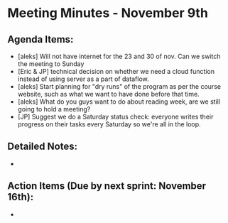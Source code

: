 # Meeting Minutes - November 9th

## Agenda Items:
- [aleks] Will not have internet for the 23 and 30 of nov. Can we switch the meeting to Sunday
- [Eric & JP] technical decision on whether we need a cloud function instead of using server as a part of dataflow.
- [aleks] Start planning for "dry runs" of the program as per the course website, such as what we want to have done before that time.
- [aleks] What do you guys want to do about reading week, are we still going to hold a meeting?
- [JP] Suggest we do a Saturday status check: everyone writes their progress on their tasks every Saturday so we're all in the loop. 

## Detailed Notes:
- 

## Action Items (Due by next sprint: November 16th):
- 
